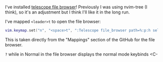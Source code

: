 I've installed [telescope file browser](https://github.com/nvim-telescope/telescope-file-browser.nvim)! 
Previously I was using nvim-tree (I think), so it's an adjustment but I think I'll like it in the long run. 

I've mapped `<leader>t` to open the file browser: 
```lua
vim.keymap.set("n", "<space>t", ":Telescope file_browser path=%:p:h select_buffer=true<CR>")
```

This is taken directly from the "Mappings" section of the GitHub for the file browser. 

`?` while in Normal in the file browser displays the normal mode keybinds
\<C-
